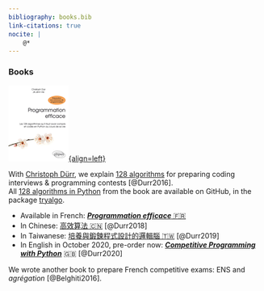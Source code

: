 ```yaml
---
bibliography: books.bib
link-citations: true
nocite: |
    @*
---
```

### Books

[![TryAlgo](/static/img/tryalgo.png){align=left}](http://tryalgo.org/book/)

With [Christoph Dürr](http://www-desir.lip6.fr/~durrc/), we explain [128 algorithms](http://tryalgo.org/code/) for preparing coding interviews & programming contests [@Durr2016].  
All [128 algorithms in Python](https://github.com/jilljenn/tryalgo/) from the book are available on GitHub, in the package [tryalgo](https://pypi.python.org/pypi/tryalgo/1.2.2).

- Available in French: [***Programmation efficace*** 🇫🇷](http://tryalgo.org/book/)
- In Chinese: [高效算法 🇨🇳](https://book.douban.com/subject/30210075/) [@Durr2018]
- In Taiwanese: [培養與鍛鍊程式設計的邏輯腦 🇹🇼](http://www.drmaster.com.tw/Bookinfo.asp?BookID=MP11906) [@Durr2019]
- In English in October 2020, pre-order now: [***Competitive Programming with Python***](https://www.cambridge.org/fr/academic/subjects/computer-science/algorithmics-complexity-computer-algebra-and-computational-g/competitive-programming-python-128-algorithms-develop-your-coding-skills?format=PB&isbn=9781108716826) 🇬🇧 [@Durr2020]

We wrote another book to prepare French competitive exams: ENS and *agrégation* [@Belghiti2016].  

